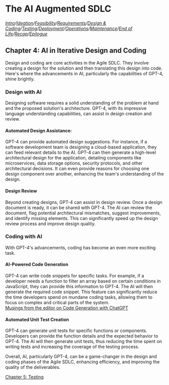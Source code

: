 # The AI Augmented SDLC

###### [Intro](index.md)/[Ideation](Chapter1.md)/[Feasibility](Chapter2.md)/[Requirements](Chapter3.md)/[Design & Coding](Chapter4.md)/[Testing](Chapter5.md)/[Deployment](Chapter6.md)/[Operations](Chapter7.md)/[Maintenance](Chapter8.md)/[End of Life](Chapter9.md)/[Recap](Chapter10.md)/[Epilogue](Epilogue.md)

## Chapter 4: AI in Iterative Design and Coding

Design and coding are core activities in the Agile SDLC. They involve creating a design for the solution and then translating this design into code. Here's where the advancements in AI, particularly the capabilities of GPT-4, shine brightly.

### Design with AI

Designing software requires a solid understanding of the problem at hand and the proposed solution's architecture. GPT-4, with its impressive language understanding capabilities, can assist in design creation and review.

#### Automated Design Assistance: 
GPT-4 can provide automated design suggestions. For instance, if a software development team is designing a cloud-based application, they can feed relevant details to the AI. GPT-4 can then generate a high-level architectural design for the application, detailing components like microservices, data storage options, security protocols, and other architectural decisions. It can even provide reasons for choosing one design component over another, enhancing the team's understanding of the design.

#### Design Review
Beyond creating designs, GPT-4 can assist in design review. Once a design document is ready, it can be shared with GPT-4. The AI can review the document, flag potential architectural mismatches, suggest improvements, and identify missing elements. This can significantly speed up the design review process and improve design quality.

### Coding with AI

With GPT-4's advancements, coding has become an even more exciting task.

#### AI-Powered Code Generation
GPT-4 can write code snippets for specific tasks. For example, if a developer needs a function to filter an array based on certain conditions in JavaScript, they can provide this information to GPT-4. The AI will then generate the required code snippet. This feature can significantly reduce the time developers spend on mundane coding tasks, allowing them to focus on complex and critical parts of the system.  
[Musings from the editor on Code Generation with ChatGPT](Chapter4_CodeGenerationWithChatGPT.md)

#### Automated Unit Test Creation
GPT-4 can generate unit tests for specific functions or components. Developers can provide the function details and the expected behavior to GPT-4. The AI will then generate unit tests, thus reducing the time spent on writing tests and increasing the coverage of the testing process.

Overall, AI, particularly GPT-4, can be a game-changer in the design and coding phases of the Agile SDLC, enhancing efficiency, and improving the quality of the deliverables.

[Chapter 5: Testing](Chapter5.md)
